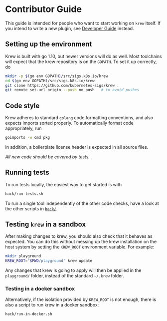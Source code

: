 # Contributor Guide

This guide is intended for people who want to start working on `krew` itself.
If you intend to write a new plugin, see [Developer Guide](./DEVELOPER_GUIDE.md) instead.

## Setting up the environment

Krew is built with go 1.10, but newer versions will do as well.
Most toolchains will expect that the krew repository is on the `GOPATH`.
To set it up correctly, do
```bash
mkdir -p $(go env GOPATH)/src/sigs.k8s.io/krew
cd $(go env GOPATH)/src/sigs.k8s.io/krew
git clone https://github.com/kubernetes-sigs/krew .
git remote set-url origin --push no_push   # to avoid pushes
```

## Code style

Krew adheres to standard `golang` code formatting conventions, and also expects imports sorted properly.
To automatically format code appropriately, run
```bash
goimports -w cmd pkg
```

In addition, a boilerplate license header is expected in all source files.

_All new code should be covered by tests._


## Running tests

To run tests locally, the easiest way to get started is with
```bash
hack/run-tests.sh
```
To run a single tool independently of the other code checks, have a look at the other scripts in [`hack/`](../hack).

## Testing `krew` in a sandbox

After making changes to krew, you should also check that it behaves as expected.
You can do this without messing up the krew installation on the host system by setting the `KREW_ROOT` environment variable.
For example:
```bash
mkdir playground
KREW_ROOT="$PWD/playground" krew update
```
Any changes that krew is going to apply will then be applied in the `playground/` folder, instead of the standard `~/.krew` folder.

### Testing in a docker sandbox

Alternatively, if the isolation provided by `KREW_ROOT` is not enough, there is also a script to run krew in a docker sandbox:
```bash
hack/run-in-docker.sh
```
